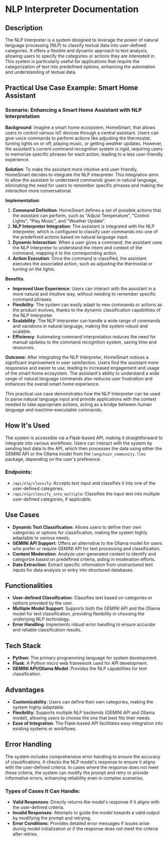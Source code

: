 # NLP Interpreter Documentation

## Description

The NLP Interpreter is a  system designed to leverage the power of natural language processing (NLP) to classify textual data into user-defined categories. It offers a flexible and dynamic approach to text analysis, allowing users to specify the categories or actions they are interested in. This system is particularly useful for applications that require the categorization of text into predefined options, enhancing the automation and understanding of textual data.

## Practical Use Case Example: Smart Home Assistant

### Scenario: Enhancing a Smart Home Assistant with NLP Interpretation

**Background**: Imagine a smart home ecosystem, HomeSmart, that allows users to control various IoT devices through a central assistant. Users can give voice commands to perform actions like adjusting the thermostat, turning lights on or off, playing music, or getting weather updates. However, the assistant's current command recognition system is rigid, requiring users to memorize specific phrases for each action, leading to a less user-friendly experience.

**Solution**: To make the assistant more intuitive and user-friendly, HomeSmart decides to integrate the NLP Interpreter. This integration aims to allow the assistant to understand commands given in natural language, eliminating the need for users to remember specific phrases and making the interaction more conversational.

**Implementation**:
1. **Command Definition**: HomeSmart defines a set of possible actions that the assistant can perform, such as "Adjust Temperature", "Control Lights", "Play Music", and "Weather Update".
2. **NLP Interpreter Integration**: The assistant is integrated with the NLP Interpreter, which is configured to classify user commands into one of the predefined actions based on natural language input.
3. **Dynamic Interaction**: When a user gives a command, the assistant uses the NLP Interpreter to understand the intent and context of the command, mapping it to the corresponding action.
4. **Action Execution**: Once the command is classified, the assistant executes the associated action, such as adjusting the thermostat or turning on the lights.

**Benefits**:
- **Improved User Experience**: Users can interact with the assistant in a more natural and intuitive way, without needing to remember specific command phrases.
- **Flexibility**: The system can easily adapt to new commands or actions as the product evolves, thanks to the dynamic classification capabilities of the NLP Interpreter.
- **Scalability**: The NLP Interpreter can handle a wide range of commands and variations in natural language, making the system robust and scalable.
- **Efficiency**: Automating command interpretation reduces the need for manual updates to the command recognition system, saving time and resources.

**Outcome**: After integrating the NLP Interpreter, HomeSmart notices a significant improvement in user satisfaction. Users find the assistant more responsive and easier to use, leading to increased engagement and usage of the smart home ecosystem. The assistant's ability to understand a wide range of natural language commands also reduces user frustration and enhances the overall smart home experience.

This practical use case demonstrates how the NLP Interpreter can be used to parse natural language input and provide applications with the context needed to take appropriate actions, acting as a bridge between human language and machine-executable commands.


## How It's Used

The system is accessible via a Flask-based API, making it straightforward to integrate into various workflows. Users can interact with the system by sending text data to the API, which then processes the data using either the GEMINI API or the Ollama model from the `langchain_community.llms` package, depending on the user's preference.

### Endpoints:

- `/api/nlp/classify`: Accepts text input and classifies it into one of the user-defined categories.
- `/api/nlp/classify_into_multiple`: Classifies the input text into multiple user-defined categories, if applicable.

## Use Cases

- **Dynamic Text Classification**: Allows users to define their own categories or options for classification, making the system highly adaptable to various needs.
- **GEMINI API Support**: Offers an alternative to the Ollama model for users who prefer or require GEMINI API for text processing and classification.
- **Content Moderation**: Analyze user-generated content to identify and categorize based on predefined criteria, aiding in moderation efforts.
- **Data Extraction**: Extract specific information from unstructured text inputs for data analysis or entry into structured databases.

## Functionalities

- **User-defined Classification**: Classifies text based on categories or options provided by the user.
- **Multiple Model Support**: Supports both the GEMINI API and the Ollama model for text classification, providing flexibility in choosing the underlying NLP technology.
- **Error Handling**: Implements robust error handling to ensure accurate and reliable classification results.

## Tech Stack

- **Python**: The primary programming language for system development.
- **Flask**: A Python micro web framework used for API development.
- **GEMINI API/Ollama Model**: Provides the NLP capabilities for text classification.

## Advantages

- **Customizability**: Users can define their own categories, making the system highly adaptable.
- **Flexibility**: Supports multiple NLP backends (GEMINI API and Ollama model), allowing users to choose the one that best fits their needs.
- **Ease of Integration**: The Flask-based API facilitates easy integration into existing systems or workflows.

## Error Handling

The system includes comprehensive error handling to ensure the accuracy of classifications. It checks the NLP model's response to ensure it aligns with the user-defined criteria. In cases where the response does not meet these criteria, the system can modify the prompt and retry or provide informative errors, enhancing reliability even in complex scenarios.

### Types of Cases It Can Handle:

- **Valid Responses**: Directly returns the model's response if it aligns with the user-defined criteria.
- **Invalid Responses**: Attempts to guide the model towards a valid output by modifying the prompt and retrying.
- **Error Conditions**: Provides detailed error messages if issues arise during model initialization or if the response does not meet the criteria after retries.

